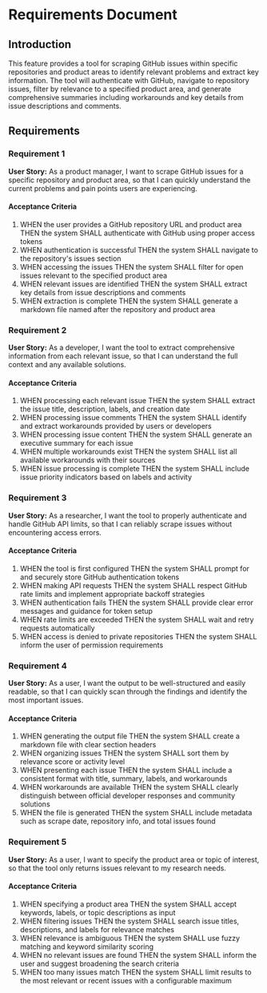 # Requirements Document

## Introduction

This feature provides a tool for scraping GitHub issues within specific repositories and product areas to identify relevant problems and extract key information. The tool will authenticate with GitHub, navigate to repository issues, filter by relevance to a specified product area, and generate comprehensive summaries including workarounds and key details from issue descriptions and comments.

## Requirements

### Requirement 1

**User Story:** As a product manager, I want to scrape GitHub issues for a specific repository and product area, so that I can quickly understand the current problems and pain points users are experiencing.

#### Acceptance Criteria

1. WHEN the user provides a GitHub repository URL and product area THEN the system SHALL authenticate with GitHub using proper access tokens
2. WHEN authentication is successful THEN the system SHALL navigate to the repository's issues section
3. WHEN accessing the issues THEN the system SHALL filter for open issues relevant to the specified product area
4. WHEN relevant issues are identified THEN the system SHALL extract key details from issue descriptions and comments
5. WHEN extraction is complete THEN the system SHALL generate a markdown file named after the repository and product area

### Requirement 2

**User Story:** As a developer, I want the tool to extract comprehensive information from each relevant issue, so that I can understand the full context and any available solutions.

#### Acceptance Criteria

1. WHEN processing each relevant issue THEN the system SHALL extract the issue title, description, labels, and creation date
2. WHEN processing issue comments THEN the system SHALL identify and extract workarounds provided by users or developers
3. WHEN processing issue content THEN the system SHALL generate an executive summary for each issue
4. WHEN multiple workarounds exist THEN the system SHALL list all available workarounds with their sources
5. WHEN issue processing is complete THEN the system SHALL include issue priority indicators based on labels and activity

### Requirement 3

**User Story:** As a researcher, I want the tool to properly authenticate and handle GitHub API limits, so that I can reliably scrape issues without encountering access errors.

#### Acceptance Criteria

1. WHEN the tool is first configured THEN the system SHALL prompt for and securely store GitHub authentication tokens
2. WHEN making API requests THEN the system SHALL respect GitHub rate limits and implement appropriate backoff strategies
3. WHEN authentication fails THEN the system SHALL provide clear error messages and guidance for token setup
4. WHEN rate limits are exceeded THEN the system SHALL wait and retry requests automatically
5. WHEN access is denied to private repositories THEN the system SHALL inform the user of permission requirements

### Requirement 4

**User Story:** As a user, I want the output to be well-structured and easily readable, so that I can quickly scan through the findings and identify the most important issues.

#### Acceptance Criteria

1. WHEN generating the output file THEN the system SHALL create a markdown file with clear section headers
2. WHEN organizing issues THEN the system SHALL sort them by relevance score or activity level
3. WHEN presenting each issue THEN the system SHALL include a consistent format with title, summary, labels, and workarounds
4. WHEN workarounds are available THEN the system SHALL clearly distinguish between official developer responses and community solutions
5. WHEN the file is generated THEN the system SHALL include metadata such as scrape date, repository info, and total issues found

### Requirement 5

**User Story:** As a user, I want to specify the product area or topic of interest, so that the tool only returns issues relevant to my research needs.

#### Acceptance Criteria

1. WHEN specifying a product area THEN the system SHALL accept keywords, labels, or topic descriptions as input
2. WHEN filtering issues THEN the system SHALL search issue titles, descriptions, and labels for relevance matches
3. WHEN relevance is ambiguous THEN the system SHALL use fuzzy matching and keyword similarity scoring
4. WHEN no relevant issues are found THEN the system SHALL inform the user and suggest broadening the search criteria
5. WHEN too many issues match THEN the system SHALL limit results to the most relevant or recent issues with a configurable maximum
